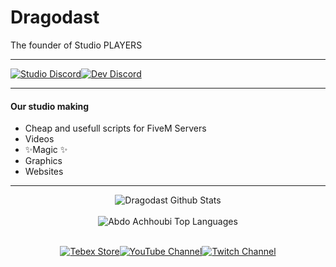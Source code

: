 # Dragodast
The founder of Studio PLAYERS

---

[![Studio Discord](https://media.discordapp.net/attachments/974213404162150414/982616266776936478/unknown_1_kopie.png?width=200&height=50)](https://discord.gg/cgVtYKa)[![Dev Discord](https://media.discordapp.net/attachments/974213404162150414/982616512844144670/unknown_1_kopie.png?width=200&height=50)](https://discord.gg/5Xpa4wEehD)

---

#### **Our studio making**

- Cheap and usefull scripts for FiveM Servers
- Videos
- ✨Magic ✨
- Graphics
- Websites

---
<div align="center">
<img align="center" src="https://github-readme-stats.vercel.app/api?username=Dragodast&include_all_commits=true&count_private=true&show_icons=true&line_height=30&title_color=CDB4DB&icon_color=CDB4DB&text_color=D3D3D3&bg_color=0A0A0A" alt="Dragodast Github Stats">
<br>
<br>
<img src="https://github-readme-stats.vercel.app/api/top-langs/?username=Dragodast&layout=compact&theme=dark&bg_color=0A0A0A" alt="Abdo Achhoubi Top Languages"/>
<br>
<br>

[![Tebex Store](https://media.discordapp.net/attachments/974213404162150414/982618161176248381/unknown.png?width=180&height=50)](https://studio-players.tebex.io/)[![YouTube Channel](https://media.discordapp.net/attachments/974213404162150414/982618468262244382/unknown.png?width=180&height=50)](https://www.youtube.com/c/StudioPLAYERS/)[![Twitch Channel](https://media.discordapp.net/attachments/974213404162150414/982618735858831410/unknown.png?width=150&height=50)](https://www.twitch.tv/players_)

[//]: # (These are reference links used in the body of this note and get stripped out when the markdown processor does its job. There is no need to format nicely because it shouldn't be seen. Thanks SO - http://stackoverflow.com/questions/4823468/store-comments-in-markdown-syntax)

   [dill]: <https://github.com/joemccann/dillinger>
   [git-repo-url]: <https://github.com/joemccann/dillinger.git>
   [john gruber]: <http://daringfireball.net>
   [df1]: <http://daringfireball.net/projects/markdown/>
   [markdown-it]: <https://github.com/markdown-it/markdown-it>
   [Ace Editor]: <http://ace.ajax.org>
   [node.js]: <http://nodejs.org>
   [Twitter Bootstrap]: <http://twitter.github.com/bootstrap/>
   [jQuery]: <http://jquery.com>
   [@tjholowaychuk]: <http://twitter.com/tjholowaychuk>
   [express]: <http://expressjs.com>
   [AngularJS]: <http://angularjs.org>
   [Gulp]: <http://gulpjs.com>

   [PlDb]: <https://github.com/joemccann/dillinger/tree/master/plugins/dropbox/README.md>
   [PlGh]: <https://github.com/joemccann/dillinger/tree/master/plugins/github/README.md>
   [PlGd]: <https://github.com/joemccann/dillinger/tree/master/plugins/googledrive/README.md>
   [PlOd]: <https://github.com/joemccann/dillinger/tree/master/plugins/onedrive/README.md>
   [PlMe]: <https://github.com/joemccann/dillinger/tree/master/plugins/medium/README.md>
   [PlGa]: <https://github.com/RahulHP/dillinger/blob/master/plugins/googleanalytics/README.md>
   </div>
